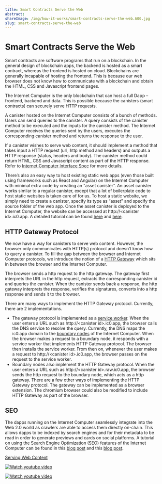 ```yaml
---
title: Smart Contracts Serve the Web
abstract:
shareImage: /img/how-it-works/smart-contracts-serve-the-web.600.jpg
slug: smart-contracts-serve-the-web
---
```

# Smart Contracts Serve the Web

Smart contracts are software programs that run on a blockchain. In the general design of blockchain apps, the backend is hosted as a smart contract, whereas the frontend is hosted on cloud. Blockchains are generally incapable of hosting the frontend. This is because our web browser does not know how to communicate with a blockchain and obtain the HTML, CSS and Javascript frontend pages. 

The Internet Computer is the only blockchain that can host a full Dapp – frontend, backend and data. This is possible because the canisters (smart contracts) can securely serve HTTP requests. 

A canister hosted on the Internet Computer consists of a bunch of methods. Users can send queries to the canister. A query consists of the canister method to be executed and the inputs for the canister method. The Internet Computer receives the queries sent by the users, executes the corresponding canister method and returns the response to the user. 

If a canister wishes to serve web content, it should implement a method that takes input a HTTP request (url, http method and headers) and outputs a HTTP response (status, headers and body). The canister method could return HTML, CSS and Javascript content as part of the HTTP response. Refer to [Internet Computer Interface Spec](https://internetcomputer.org/docs/current/references/ic-interface-spec/#ic-http_request) for more details.

There’s also an easy way to host existing static web apps (even those built using frameworks such as React and Angular) on the Internet Computer with minimal extra code by creating an “asset canister”. An asset canister works similar to a regular canister, except that a lot of boilerplate code to host static websites is taken care of for us. To host a static website, we simply need to create a canister, specify its type as “asset” and specify the source folder of the web app. Once the asset canister is deployed to the Internet Computer, the website can be accessed at http://\<canister id\>.ic0.app. A detailed tutorial can be found [here](https://www.youtube.com/watch?v=JAQ1dkFvfPI) and [here](https://internetcomputer.org/docs/current/samples/host-a-website/). 

## HTTP Gateway Protocol
We now have a way for canisters to serve web content. However, the browser only communicates with HTTP(s) protocol and doesn’t know how to query a canister. To fill the gap between the browser and Internet Computer protocols, we introduce the notion of a [HTTP Gateway](https://internetcomputer.org/docs/current/references/ic-interface-spec/#http-gateway) which sits in between the browser and the Internet Computer. 

The browser sends a http request to the http gateway. The gateway first interprets the URL in the http request, extracts the corresponding canister id and queries the canister. When the canister sends back a response, the http gateway interprets the response, verifies the signatures, converts into a http response and sends it to the browser. 

There are many ways to implement the HTTP Gateway protocol. Currently, there are 2 implementations. 
* The gateway protocol is implemented as a [service worker](https://web.dev/learn/pwa/service-workers/). When the user enters a URL such as http://\<canister id\>.ic0.app, the browser calls the DNS service to resolve the query. Currently, the DNS maps the ic0.app domain to the [boundary nodes](https://internetcomputer.org/how-it-works/#boundary-nodes/) of the Internet Computer. When the browser makes a request to a boundary node, it responds with a service worker that implements HTTP Gateway protocol. The browser then installs the service worker. From then on, whenever the user makes a request to http://\<canister id\>.ic0.app, the browser passes on the request to the service worker.
* Boundary nodes also implement the HTTP Gateway protocol. When the user enters a URL such as http://\<canister id\>.raw.ic0.app, the browser sends the http request to the boundary node, which acts as a http gateway. 
There are a few other ways of implementing the HTTP Gateway protocol. The gateway can be implemented as a browser extension. The chromium browser could also be modified to include HTTP Gateway as part of the browser. 

## SEO
The dapps running on the Internet Computer seamlessly integrate into the Web 2.0 world as crawlers are able to access them directly on-chain. This allows dapps to be indexed by search engines and for their metadata to be read in order to generate previews and cards on social platforms. A tutorial on using the Search Engine Optimization (SEO) features of the Internet Computer can be found in this [blog post](https://medium.com/dfinity/how-to-configure-dapps-for-social-platform-previews-and-seo-62a55ee63d33) and this [blog post](https://medium.com/dfinity/seo-support-for-100-on-chain-websites-built-on-the-internet-computer-19c951d73853). 

[Serving Web Content](https://internetcomputer.org/features/serve-web-content/)

[![Watch youtube video](https://i.ytimg.com/vi/JAQ1dkFvfPI/maxresdefault.jpg)](https://www.youtube.com/watch?v=JAQ1dkFvfPI)

[![Watch youtube video](https://i.ytimg.com/vi/b_nc6yx5_DQ/maxresdefault.jpg)](https://www.youtube.com/watch?v=b_nc6yx5_DQ)
